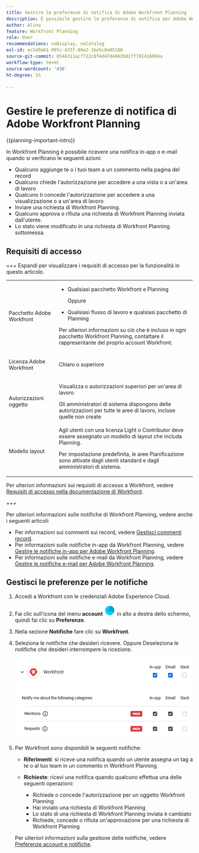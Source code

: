 ```yaml
---
title: Gestire le preferenze di notifica di Adobe Workfront Planning
description: È possibile gestire le preferenze di notifica per Adobe Workfront Planning. Questo articolo descrive come configurare le preferenze per le notifiche.
author: Alina
feature: Workfront Planning
role: User
recommendations: noDisplay, noCatalog
exl-id: ec549a61-095c-433f-80e2-1be5c0a05180
source-git-commit: 8546311acf722c0f4d47d4663b02ff701416894a
workflow-type: tm+mt
source-wordcount: '436'
ht-degree: 1%

---
```



# Gestire le preferenze di notifica di Adobe Workfront Planning

<!--<span class="preview">The highlighted information on this page refers to functionality not yet generally available. It is available only in the Preview environment for all customers. After the monthly releases to Production, the same features are also available in the Production environment for customers who enabled fast releases. </span>   

<span class="preview">For information about fast releases, see [Enable or disable fast releases for your organization](/help/quicksilver/administration-and-setup/set-up-workfront/configure-system-defaults/enable-fast-release-process.md). </span>-->

{{planning-important-intro}}

In Workfront Planning è possibile ricevere una notifica in-app o e-mail quando si verificano le seguenti azioni:

* Qualcuno aggiunge te o i tuoi team a un commento nella pagina del record
* Qualcuno chiede l&#39;autorizzazione per accedere a una vista o a un&#39;area di lavoro
* Qualcuno ti concede l&#39;autorizzazione per accedere a una visualizzazione o a un&#39;area di lavoro <!--I could not test this but Isk confirmed-->
* Inviare una richiesta di Workfront Planning.
* Qualcuno approva o rifiuta una richiesta di Workfront Planning inviata dall&#39;utente.
* Lo stato viene modificato in una richiesta di Workfront Planning sottomessa.

## Requisiti di accesso


+++ Espandi per visualizzare i requisiti di accesso per la funzionalità in questo articolo. 

<table style="table-layout:auto"> 
<col> 
</col> 
<col> 
</col> 
<tbody> 
    <tr> 
<tr> 
</tr>   
<tr> 
   <td role="rowheader"><p>Pacchetto Adobe Workfront</p></td> 
   <td> 
<ul> 
<li><p>Qualsiasi pacchetto Workfront e Planning</p></li>
Oppure
<li><p>Qualsiasi flusso di lavoro e qualsiasi pacchetto di Planning</p></li></ul>
<p>Per ulteriori informazioni su ciò che è incluso in ogni pacchetto Workfront Planning, contattare il rappresentante del proprio account Workfront. </p> 
   </td> 
  <tr> 
   <td role="rowheader"><p>Licenza Adobe Workfront</p></td> 
   <td><p>Chiaro o superiore</p>
   </td> 
  </tr> 
  <tr> 
   <td role="rowheader"><p>Autorizzazioni oggetto</p></td> 
   <td>   <p>Visualizza o autorizzazioni superiori per un'area di lavoro</a> </p>  
   <p>Gli amministratori di sistema dispongono delle autorizzazioni per tutte le aree di lavoro, incluse quelle non create</p> </td> 
  </tr> 
<tr>
   <td role="rowheader"><p>Modello layout</p></td>
   <td> Agli utenti con una licenza Light o Contributor deve essere assegnato un modello di layout che includa Planning.
   <p>Per impostazione predefinita, le aree Pianificazione sono attivate dagli utenti standard e dagli amministratori di sistema.</p></div></li></ul>
</td>
  </tr> 
</tbody> 
</table>

Per ulteriori informazioni sui requisiti di accesso a Workfront, vedere [Requisiti di accesso nella documentazione di Workfront](/help/quicksilver/administration-and-setup/add-users/access-levels-and-object-permissions/access-level-requirements-in-documentation.md).

+++   

<!--Old:
<table style="table-layout:auto"> 
<col> 
</col> 
<col> 
</col> 
<tbody> 
    <tr> 
<tr> 
<td> 
   <p> Products</p> </td> 
   <td> 
   <ul><li><p> Adobe Workfront</p></li> 
   <li><p> Adobe Workfront Planning<p></li></ul></td> 
  </tr>   
<tr> 
   <td role="rowheader"><p>Adobe Workfront plan*</p></td> 
   <td> 
<p>Any of the following Workfront plans:</p> 
<ul><li>Select</li> 
<li>Prime</li> 
<li>Ultimate</li></ul> 
<p>Workfront Planning is not available for legacy Workfront plans</p> 
   </td> 
<tr> 
   <td role="rowheader"><p>Adobe Workfront Planning package*</p></td> 
   <td> 
<p>Any </p> 
<p>For more information about what is included in each Workfront Planning plan, contact your Workfront account manager. </p> 
   </td> 
 <tr> 
   <td role="rowheader"><p>Adobe Workfront platform</p></td> 
   <td> 
<p>Your organization's instance of Workfront must be onboarded to the Adobe Unified Experience.</p> 
<p>The users in your organization receive notifications from Workfront Planning only when your organization is onboarded to the Adobe Unified Experience. </p>
<p>For more information, see <a href="/help/quicksilver/workfront-basics/navigate-workfront/workfront-navigation/adobe-unified-experience.md">Adobe Unified Experience for Workfront</a>. </p> 
   </td> 
   </tr> 
  </tr> 
  <tr> 
   <td role="rowheader"><p>Adobe Workfront license*</p></td> 
   <td><p><p>Standard, Light, or Contributor
   <p>Workfront Planning is not available for legacy Workfront licenses</p> 
  </td> 
  </tr> 
  <tr> 
   <td role="rowheader"><p>Access level configuration</p></td> 
   <td> <p>There are no access level controls for Adobe Workfront Planning</p>   
</td> 
  </tr> 
<tr> 
   <td role="rowheader"><p>Object permissions</p></td> 
   <td>   <p>View or higher permissions to a workspace</a> </p>  
   <p>System Administrators have permissions to all workspaces, including the ones they did not create</p> </td> 
  </tr> 
<tr>
   <td role="rowheader"><p>Layout template</p></td>
   <td> Users with a Light or Contributor license must be assigned a layout template that includes Planning.
   <p>Standard users and System Administrators have the Planning areas enabled by default.</p></div></li></ul>
  
</td>
  </tr>

</tbody> 
</table> -->

Per ulteriori informazioni sulle notifiche di Workfront Planning, vedere anche i seguenti articoli:

* Per informazioni sui commenti sui record, vedere [Gestisci commenti record](/help/quicksilver/planning/records/manage-record-comments.md).
* Per informazioni sulle notifiche in-app da Workfront Planning, vedere [Gestire le notifiche in-app per Adobe Workfront Planning](/help/quicksilver/planning/notifications/manage-planning-in-app-notifications.md).
* Per informazioni sulle notifiche e-mail da Workfront Planning, vedere [Gestire le notifiche e-mail per Adobe Workfront Planning](/help/quicksilver/planning/notifications/manage-planning-email-notifications.md).


## Gestisci le preferenze per le notifiche

1. Accedi a Workfront con le credenziali Adobe Experience Cloud.
1. Fai clic sull&#39;icona del menu **account** ![icona del menu Account in Experience Cloud](assets/account-menu-icon-on-experience-cloud.png) in alto a destra dello schermo, quindi fai clic su **Preferenze**.
1. Nella sezione **Notifiche** fare clic su **Workfront**.
1. Seleziona le notifiche che desideri ricevere.
Oppure
Deseleziona le notifiche che desideri interrompere la ricezione.

   ![Pannello notifiche Adobe Experience Cloud per Workfront Planning](assets/adobe-experience-cloud-notifications-panel-for-workfront-planning.png)
1. Per Workfront sono disponibili le seguenti notifiche:

   * **Riferimenti**: si riceve una notifica quando un utente assegna un tag a te o al tuo team in un commento in Workfront Planning
   * **Richieste**: ricevi una notifica quando qualcuno effettua una delle seguenti operazioni:

      * Richiede o concede l&#39;autorizzazione per un oggetto Workfront Planning
      * Hai inviato una richiesta di Workfront Planning
      * Lo stato di una richiesta di Workfront Planning inviata è cambiato
      * Richiede, concede o rifiuta un&#39;approvazione per una richiesta di Workfront Planning

   Per ulteriori informazioni sulla gestione delle notifiche, vedere [Preferenze account e notifiche](https://experienceleague.adobe.com/it/docs/core-services/interface/features/account-preferences).

<!--OLD: notifications are not available to non-IMS customers: 

When someone adds you to a comment in the record page, you may receive an in-app as well as an email notification about the comment. 

The following scenarios exist:   

* Adobe Unified Experience customers receive both an in-app notification and an email notification. They can manage their in-app and email notification preferences in the Preferences area of their Adobe Experience Cloud profile for the Workfront product. 

    For more information, see [Account preferences and notifications](https://experienceleague.adobe.com/en/docs/core-services/interface/features/account-preferences).

* Customers who are not on the Adobe Unified Experience receive only an email notification. They cannot manage their email notifications preferences and will always receive an email when someone adds them to a comment on a record in Workfront Planning.   

-->
